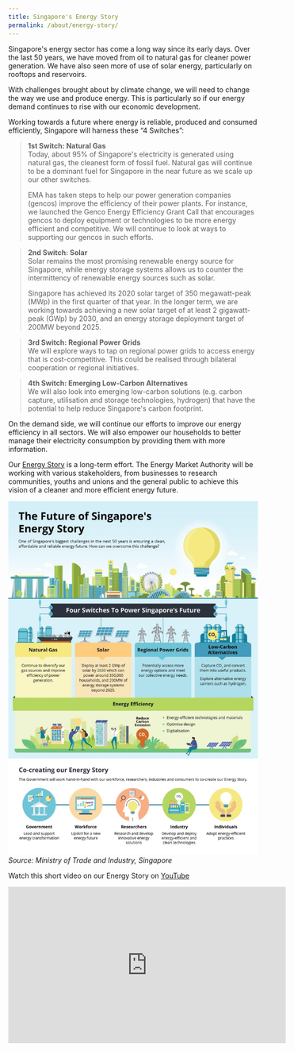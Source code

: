 ```yaml
---
title: Singapore's Energy Story
permalink: /about/energy-story/
---
```

Singapore's energy sector has come a long way since its early days. Over the last 50 years, we have moved from oil to natural gas for cleaner power generation. We have also seen more of use of solar energy, particularly on rooftops and reservoirs.

With challenges brought about by climate change, we will need to change the way we use and produce energy. This is particularly so if our energy demand continues to rise with our economic development.

Working towards a future where energy is reliable, produced and consumed efficiently, Singapore will harness these “4 Switches”:

>**1st Switch: Natural Gas**  
>Today, about 95% of Singapore's electricity is generated using natural gas, the cleanest form of fossil fuel. Natural gas will continue to be a dominant fuel for Singapore in the near future as we scale up our other switches. 
>
>EMA has taken steps to help our power generation companies (gencos) improve the efficiency of their power plants. For instance, we launched the Genco Energy Efficiency Grant Call that encourages gencos to deploy equipment or technologies to be more energy efficient and competitive. We will continue to look at ways to supporting our gencos in such efforts.

>**2nd Switch: Solar**  
>Solar remains the most promising renewable energy source for Singapore, while energy storage systems allows us to counter the intermittency of renewable energy sources such as solar.
>
>Singapore has achieved its 2020 solar target of 350 megawatt-peak (MWp) in the first quarter of that year. In the longer term, we are working towards achieving a new solar target of at least 2 gigawatt-peak (GWp) by 2030, and an energy storage deployment target of 200MW beyond 2025.

>**3rd Switch: Regional Power Grids**  
>We will explore ways to tap on regional power grids to access energy that is cost-competitive. This could be realised through bilateral cooperation or regional initiatives.

>**4th Switch: Emerging Low-Carbon Alternatives**  
>We will also look into emerging low-carbon solutions (e.g. carbon capture, utilisation and storage technologies, hydrogen) that have the potential to help reduce Singapore's carbon footprint.

On the demand side, we will continue our efforts to improve our energy efficiency in all sectors. We will also empower our households to better manage their electricity consumption by providing them with more information.

Our [Energy Story](/files/Future-SG-Energy-Story-Infographic_20191029.pdf) is a long-term effort. The Energy Market Authority will be working with various stakeholders, from businesses to research communities, youths and unions and the general public to achieve this vision of a cleaner and more efficient energy future.

![Future Singapore Energy Story Infographic](/images/Future-SG-Energy-Story-Infographic_20191029.jpg)
*Source: Ministry of Trade and Industry, Singapore*

Watch this short video on our Energy Story on <a href="https://youtu.be/WVzvLXUwcUs" target="_blank">YouTube</a>
<iframe width="560" height="315" src="https://www.youtube.com/embed/WVzvLXUwcUs" frameborder="0" allowfullscreen="" allow="accelerometer; autoplay; encrypted-media;
gyroscope; picture-in-picture"></iframe>